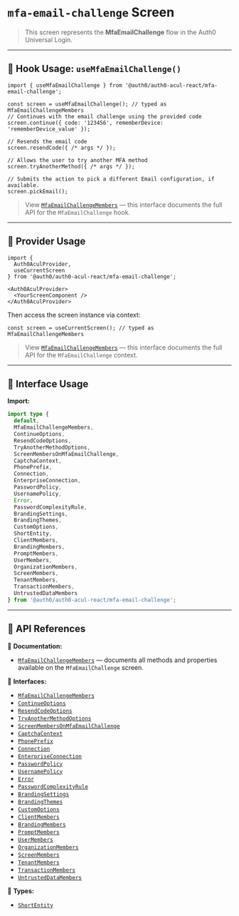 # `mfa-email-challenge` Screen

> This screen represents the **MfaEmailChallenge** flow in the Auth0 Universal Login.

---

## 🔹 Hook Usage: `useMfaEmailChallenge()`

```tsx
import { useMfaEmailChallenge } from '@auth0/auth0-acul-react/mfa-email-challenge';

const screen = useMfaEmailChallenge(); // typed as MfaEmailChallengeMembers
// Continues with the email challenge using the provided code
screen.continue({ code: '123456', rememberDevice: 'rememberDevice_value' });

// Resends the email code
screen.resendCode({ /* args */ });

// Allows the user to try another MFA method
screen.tryAnotherMethod({ /* args */ });

// Submits the action to pick a different Email configuration, if available.
screen.pickEmail();
```

> View [`MfaEmailChallengeMembers`](https://auth0.github.io/universal-login/interfaces/Classes.MfaEmailChallengeMembers.html) — this interface documents the full API for the `MfaEmailChallenge` hook.

---

## 🔹 Provider Usage

```tsx
import {
  Auth0AculProvider,
  useCurrentScreen
} from '@auth0/auth0-acul-react/mfa-email-challenge';

<Auth0AculProvider>
  <YourScreenComponent />
</Auth0AculProvider>
```

Then access the screen instance via context:

```tsx
const screen = useCurrentScreen(); // typed as MfaEmailChallengeMembers
```

> View [`MfaEmailChallengeMembers`](https://auth0.github.io/universal-login/interfaces/Classes.MfaEmailChallengeMembers.html) — this interface documents the full API for the `MfaEmailChallenge` context.

---

## 🔹 Interface Usage

**Import:**

```ts
import type {
  default,
  MfaEmailChallengeMembers,
  ContinueOptions,
  ResendCodeOptions,
  TryAnotherMethodOptions,
  ScreenMembersOnMfaEmailChallenge,
  CaptchaContext,
  PhonePrefix,
  Connection,
  EnterpriseConnection,
  PasswordPolicy,
  UsernamePolicy,
  Error,
  PasswordComplexityRule,
  BrandingSettings,
  BrandingThemes,
  CustomOptions,
  ShortEntity,
  ClientMembers,
  BrandingMembers,
  PromptMembers,
  UserMembers,
  OrganizationMembers,
  ScreenMembers,
  TenantMembers,
  TransactionMembers,
  UntrustedDataMembers
} from '@auth0/auth0-acul-react/mfa-email-challenge';
```

---

## 🔸 API References

📝 **Documentation:**  
- [`MfaEmailChallengeMembers`](https://auth0.github.io/universal-login/interfaces/Classes.MfaEmailChallengeMembers.html) — documents all methods and properties available on the `MfaEmailChallenge` screen.

📃 **Interfaces:**
- [`MfaEmailChallengeMembers`](https://auth0.github.io/universal-login/interfaces/Classes.MfaEmailChallengeMembers.html)
- [`ContinueOptions`](https://auth0.github.io/universal-login/interfaces/Classes.ContinueOptions.html)
- [`ResendCodeOptions`](https://auth0.github.io/universal-login/interfaces/Classes.ResendCodeOptions.html)
- [`TryAnotherMethodOptions`](https://auth0.github.io/universal-login/interfaces/Classes.TryAnotherMethodOptions.html)
- [`ScreenMembersOnMfaEmailChallenge`](https://auth0.github.io/universal-login/interfaces/Classes.ScreenMembersOnMfaEmailChallenge.html)
- [`CaptchaContext`](https://auth0.github.io/universal-login/interfaces/Classes.CaptchaContext.html)
- [`PhonePrefix`](https://auth0.github.io/universal-login/interfaces/Classes.PhonePrefix.html)
- [`Connection`](https://auth0.github.io/universal-login/interfaces/Classes.Connection.html)
- [`EnterpriseConnection`](https://auth0.github.io/universal-login/interfaces/Classes.EnterpriseConnection.html)
- [`PasswordPolicy`](https://auth0.github.io/universal-login/interfaces/Classes.PasswordPolicy.html)
- [`UsernamePolicy`](https://auth0.github.io/universal-login/interfaces/Classes.UsernamePolicy.html)
- [`Error`](https://auth0.github.io/universal-login/interfaces/Classes.Error.html)
- [`PasswordComplexityRule`](https://auth0.github.io/universal-login/interfaces/Classes.PasswordComplexityRule.html)
- [`BrandingSettings`](https://auth0.github.io/universal-login/interfaces/Classes.BrandingSettings.html)
- [`BrandingThemes`](https://auth0.github.io/universal-login/interfaces/Classes.BrandingThemes.html)
- [`CustomOptions`](https://auth0.github.io/universal-login/interfaces/Classes.CustomOptions.html)
- [`ClientMembers`](https://auth0.github.io/universal-login/interfaces/Classes.ClientMembers.html)
- [`BrandingMembers`](https://auth0.github.io/universal-login/interfaces/Classes.BrandingMembers.html)
- [`PromptMembers`](https://auth0.github.io/universal-login/interfaces/Classes.PromptMembers.html)
- [`UserMembers`](https://auth0.github.io/universal-login/interfaces/Classes.UserMembers.html)
- [`OrganizationMembers`](https://auth0.github.io/universal-login/interfaces/Classes.OrganizationMembers.html)
- [`ScreenMembers`](https://auth0.github.io/universal-login/interfaces/Classes.ScreenMembers.html)
- [`TenantMembers`](https://auth0.github.io/universal-login/interfaces/Classes.TenantMembers.html)
- [`TransactionMembers`](https://auth0.github.io/universal-login/interfaces/Classes.TransactionMembers.html)
- [`UntrustedDataMembers`](https://auth0.github.io/universal-login/interfaces/Classes.UntrustedDataMembers.html)


📃 **Types:**
- [`ShortEntity`](https://auth0.github.io/universal-login/types/Classes.ShortEntity.html)
